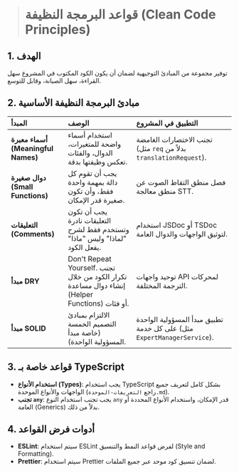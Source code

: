 > # قواعد البرمجة النظيفة (Clean Code Principles)

## 1. الهدف
توفير مجموعة من المبادئ التوجيهية لضمان أن يكون الكود المكتوب في المشروع سهل القراءة، سهل الصيانة، وقابل للتوسع.

## 2. مبادئ البرمجة النظيفة الأساسية

| المبدأ | الوصف | التطبيق في المشروع |
| :--- | :--- | :--- |
| **أسماء معبرة (Meaningful Names)** | استخدام أسماء واضحة للمتغيرات، الدوال، والفئات تعكس وظيفتها بدقة. | تجنب الاختصارات الغامضة (مثل `req` بدلاً من `translationRequest`). |
| **دوال صغيرة (Small Functions)** | يجب أن تقوم كل دالة بمهمة واحدة فقط، وأن تكون صغيرة قدر الإمكان. | فصل منطق التقاط الصوت عن منطق معالجة STT. |
| **التعليقات (Comments)** | يجب أن تكون التعليقات نادرة وتستخدم فقط لشرح "لماذا" وليس "ماذا" يفعل الكود. | استخدام JSDoc أو TSDoc لتوثيق الواجهات والدوال العامة. |
| **مبدأ DRY** | Don't Repeat Yourself. تجنب تكرار الكود من خلال إنشاء دوال مساعدة (Helper Functions) أو فئات. | توحيد واجهات API لمحركات الترجمة المختلفة. |
| **مبدأ SOLID** | الالتزام بمبادئ التصميم الخمسة (خاصة مبدأ المسؤولية الواحدة). | تطبيق مبدأ المسؤولية الواحدة على كل خدمة (مثل `ExpertManagerService`). |

## 3. قواعد خاصة بـ TypeScript

*   **استخدام الأنواع (Types)**: يجب استخدام TypeScript بشكل كامل لتعريف جميع الواجهات والأنواع الموحدة (راجع `التعريفات-الموحدة.md`).
*   **تجنب `any`**: يجب تجنب استخدام النوع `any` قدر الإمكان، واستخدام الأنواع المحددة أو العامة (Generics) بدلاً من ذلك.

## 4. أدوات فرض القواعد
*   **ESLint**: سيتم استخدام ESLint لفرض قواعد النمط والتنسيق (Style and Formatting).
*   **Prettier**: سيتم استخدام Prettier لضمان تنسيق كود موحد عبر جميع الملفات.
